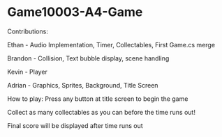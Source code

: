 # Game10003-A4-Game

Contributions:

Ethan -	Audio Implementation, Timer, Collectables, First Game.cs merge

Brandon - Collision, Text bubble display, scene handling

Kevin - Player

Adrian - Graphics, Sprites, Background, Title Screen


How to play:
Press any button at title screen to begin the game


Collect as many collectables as you can before the time runs out!


Final score will be displayed after time runs out
